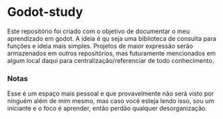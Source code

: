 # Godot-study
Este repositório foi criado com o objetivo de documentar o meu aprendizado em godot.
A ideia é qu seja uma biblioteca de consulta para funções e ideia mais simples.
Projetos de maior expressão serão armazenados em outros repositórios, mas futuramente mencionados em algum local daqui para centralização/referenciar de todo conhecimento.

### Notas
Esse é um espaço mais pessoal e que provavelmente não será visto por ninguém além de mim mesmo, mas caso você esteja lendo isso, sou um iniciante e o foco é aprender, então perdão qualquer desorganização.
